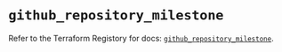 # `github_repository_milestone`

Refer to the Terraform Registory for docs: [`github_repository_milestone`](https://registry.terraform.io/providers/integrations/github/5.29.0/docs/resources/repository_milestone).
